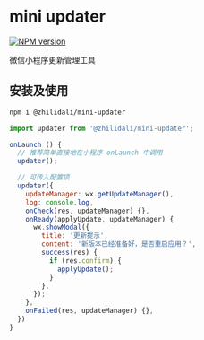 # mini updater

[![NPM version](https://img.shields.io/npm/v/@zhilidali/mini-updater)](https://www.npmjs.org/package/@zhilidali/mini-updater)

微信小程序更新管理工具

## 安装及使用

```sh
npm i @zhilidali/mini-updater
```

```js
import updater from '@zhilidali/mini-updater';

onLaunch () {
  // 推荐简单直接地在小程序 onLaunch 中调用
  updater();

  // 可传入配置项
  updater({
    updateManager: wx.getUpdateManager(),
    log: console.log,
    onCheck(res, updateManager) {},
    onReady(applyUpdate, updateManager) {
      wx.showModal({
        title: '更新提示',
        content: '新版本已经准备好，是否重启应用？',
        success(res) {
          if (res.confirm) {
            applyUpdate();
          }
        },
      });
    },
    onFailed(res, updateManager) {},
  })
}
```
